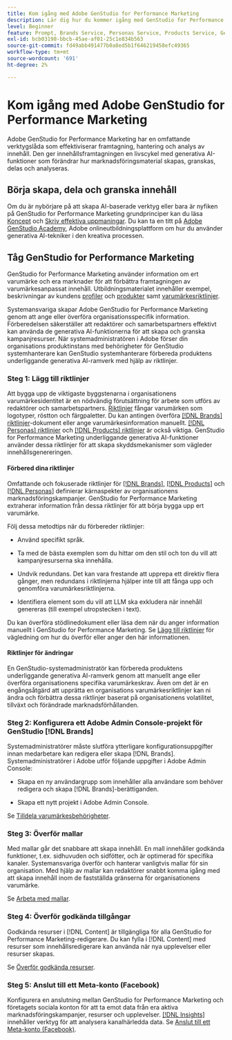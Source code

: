 ```yaml
---
title: Kom igång med Adobe GenStudio for Performance Marketing
description: Lär dig hur du kommer igång med GenStudio for Performance Marketing för att generera nytt varumärkesanpassat marknadsföringsinnehåll.
level: Beginner
feature: Prompt, Brands Service, Personas Service, Products Service, Generative AI, Guidelines
exl-id: bcb03198-bbcb-45ae-af01-25c1e834b563
source-git-commit: fd49abb491477b0a8ed5b1f646219458efc49365
workflow-type: tm+mt
source-wordcount: '691'
ht-degree: 2%

---
```


# Kom igång med Adobe GenStudio for Performance Marketing

Adobe GenStudio for Performance Marketing har en omfattande verktygslåda som effektiviserar framtagning, hantering och analys av innehåll. Den ger innehållsframtagningen en livscykel med generativa AI-funktioner som förändrar hur marknadsföringsmaterial skapas, granskas, delas och analyseras.

## Börja skapa, dela och granska innehåll

Om du är nybörjare på att skapa AI-baserade verktyg eller bara är nyfiken på GenStudio for Performance Marketing grundprinciper kan du läsa [Koncept](concepts.md) och [Skriv effektiva uppmaningar](effective-prompts.md). Du kan ta en titt på [Adobe GenStudio Academy](https://learningmanager.adobe.com/genstudioacademy), Adobe onlineutbildningsplattform om hur du använder generativa AI-tekniker i den kreativa processen.

## Tåg GenStudio for Performance Marketing

GenStudio for Performance Marketing använder information om ert varumärke och era marknader för att förbättra framtagningen av varumärkesanpassat innehåll. Utbildningsmaterialet innehåller exempel, beskrivningar av kundens [profiler](/help/user-guide/guidelines/personas.md) och [produkter](/help/user-guide/guidelines/products.md) samt [varumärkesriktlinjer](/help/user-guide/guidelines/overview.md).

Systemansvariga skapar Adobe GenStudio for Performance Marketing genom att ange eller överföra organisationsspecifik information. Förberedelsen säkerställer att redaktörer och samarbetspartners effektivt kan använda de generativa AI-funktionerna för att skapa och granska kampanjresurser. När systemadministratören i Adobe förser din organisations produktinstans med behörigheter för GenStudio systemhanterare kan GenStudio systemhanterare förbereda produktens underliggande generativa AI-ramverk med hjälp av riktlinjer.

### Steg 1: Lägg till riktlinjer

Att bygga upp de viktigaste byggstenarna i organisationens varumärkesidentitet är en nödvändig förutsättning för arbete som utförs av redaktörer och samarbetspartners. [Riktlinjer](./guidelines/overview.md) fångar varumärken som logotyper, röstton och färgpaletter. Du kan antingen överföra [[!DNL Brands] riktlinjer](./guidelines/brands.md)-dokument eller ange varumärkesinformation manuellt. [[!DNL Personas] riktlinjer](./guidelines/personas.md) och [[!DNL Products] riktlinjer](./guidelines/products.md) är också viktiga. GenStudio for Performance Marketing underliggande generativa AI-funktioner använder dessa riktlinjer för att skapa skyddsmekanismer som vägleder innehållsgenereringen.

#### Förbered dina riktlinjer

Omfattande och fokuserade riktlinjer för [[!DNL Brands]](./guidelines/brands.md), [[!DNL Products]](./guidelines/products.md) och [[!DNL Personas]](./guidelines/personas.md) definierar kärnaspekter av organisationens marknadsföringskampanjer. GenStudio for Performance Marketing extraherar information från dessa riktlinjer för att börja bygga upp ert varumärke.

Följ dessa metodtips när du förbereder riktlinjer:

* Använd specifikt språk.

* Ta med de bästa exemplen som du hittar om den stil och ton du vill att kampanjresurserna ska innehålla.

* Undvik redundans. Det kan vara frestande att upprepa ett direktiv flera gånger, men redundans i riktlinjerna hjälper inte till att fånga upp och genomföra varumärkesriktlinjerna.

* Identifiera element som du vill att LLM ska exkludera när innehåll genereras (till exempel utropstecken i text).

Du kan överföra stödlinedokument eller läsa dem när du anger information manuellt i GenStudio for Performance Marketing. Se [Lägg till riktlinjer](./guidelines/overview.md) för vägledning om hur du överför eller anger den här informationen.

#### Riktlinjer för ändringar

En GenStudio-systemadministratör kan förbereda produktens underliggande generativa AI-ramverk genom att manuellt ange eller överföra organisationens specifika varumärkeskrav. Även om det är en engångsåtgärd att upprätta en organisations varumärkesriktlinjer kan ni ändra och förbättra dessa riktlinjer baserat på organisationens volatilitet, tillväxt och förändrade marknadsförhållanden.

### Steg 2: Konfigurera ett Adobe Admin Console-projekt för GenStudio [!DNL Brands]

Systemadministratörer måste slutföra ytterligare konfigurationsuppgifter innan medarbetare kan redigera eller skapa [!DNL Brands]. Systemadministratörer i Adobe utför följande uppgifter i Adobe Admin Console:

* Skapa en ny användargrupp som innehåller alla användare som behöver redigera och skapa [!DNL Brands]-berättiganden.

* Skapa ett nytt projekt i Adobe Admin Console.

Se [Tilldela varumärkesbehörigheter](configure-brand-permissions.md).

### Steg 3: Överför mallar

Med mallar går det snabbare att skapa innehåll. En mall innehåller godkända funktioner, t.ex. sidhuvuden och sidfötter, och är optimerad för specifika kanaler. Systemansvariga överför och hanterar vanligtvis mallar för sin organisation. Med hjälp av mallar kan redaktörer snabbt komma igång med att skapa innehåll inom de fastställda gränserna för organisationens varumärke.

Se [Arbeta med mallar](./content/use-templates.md).

### Steg 4: Överför godkända tillgångar

Godkända resurser i [!DNL Content] är tillgängliga för alla GenStudio for Performance Marketing-redigerare. Du kan fylla i [!DNL Content] med resurser som innehållsredigerare kan använda när nya upplevelser eller resurser skapas.

Se [Överför godkända resurser](./content/manage-assets.md).

### Steg 5: Anslut till ett Meta-konto (Facebook)

Konfigurera en anslutning mellan GenStudio for Performance Marketing och företagets sociala konton för att ta emot data från era aktiva marknadsföringskampanjer, resurser och upplevelser. [[!DNL Insights]](./insights/overview.md) innehåller verktyg för att analysera kanalhärledda data. Se [Anslut till ett Meta-konto (Facebook)](./insights/connect-channel.md#meta-ads-connect).
